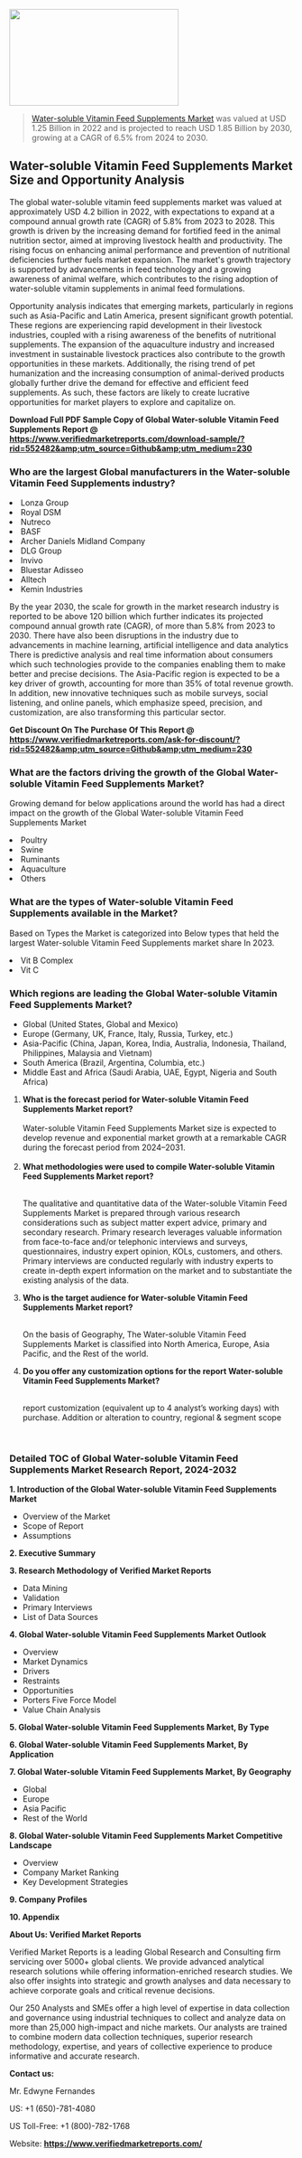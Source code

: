 <img src="https://ffe5etoiles.com/wp-content/uploads/2024/12/MST1-300x171.png" alt="" width="300" height="171" class="alignnone size-medium wp-image-20088" /><blockquote><p><p><a href="https://www.verifiedmarketreports.com/download-sample/?rid=552482&utm_source=Github&utm_medium=230" target="_blank">Water-soluble Vitamin Feed Supplements Market</a> was valued at USD 1.25 Billion in 2022 and is projected to reach USD 1.85 Billion by 2030, growing at a CAGR of 6.5% from 2024 to 2030.</p></blockquote><p><h2>Water-soluble Vitamin Feed Supplements Market Size and Opportunity Analysis</h2><p>The global water-soluble vitamin feed supplements market was valued at approximately USD 4.2 billion in 2022, with expectations to expand at a compound annual growth rate (CAGR) of 5.8% from 2023 to 2028. This growth is driven by the increasing demand for fortified feed in the animal nutrition sector, aimed at improving livestock health and productivity. The rising focus on enhancing animal performance and prevention of nutritional deficiencies further fuels market expansion. The market's growth trajectory is supported by advancements in feed technology and a growing awareness of animal welfare, which contributes to the rising adoption of water-soluble vitamin supplements in animal feed formulations.</p><p>Opportunity analysis indicates that emerging markets, particularly in regions such as Asia-Pacific and Latin America, present significant growth potential. These regions are experiencing rapid development in their livestock industries, coupled with a rising awareness of the benefits of nutritional supplements. The expansion of the aquaculture industry and increased investment in sustainable livestock practices also contribute to the growth opportunities in these markets. Additionally, the rising trend of pet humanization and the increasing consumption of animal-derived products globally further drive the demand for effective and efficient feed supplements. As such, these factors are likely to create lucrative opportunities for market players to explore and capitalize on.</p></p><p class=""><strong>Download Full PDF Sample Copy of Global Water-soluble Vitamin Feed Supplements Report @ <a href="https://www.verifiedmarketreports.com/download-sample/?rid=552482&amp;utm_source=Github&amp;utm_medium=230" target="_blank">https://www.verifiedmarketreports.com/download-sample/?rid=552482&amp;utm_source=Github&amp;utm_medium=230</a></strong></p><h3 id="" class="">Who are the largest Global manufacturers in the Water-soluble Vitamin Feed Supplements industry?</h3><p><li>Lonza Group</li><li> Royal DSM</li><li> Nutreco</li><li> BASF</li><li> Archer Daniels Midland Company</li><li> DLG Group</li><li> Invivo</li><li> Bluestar Adisseo</li><li> Alltech</li><li> Kemin Industries</li></p><div class=""><div class="" dir="" data-message-author-role="" data-message-id="" data-message-model-slug=""><div class=""><div class=""><div class=""><div class="" dir="" data-message-author-role="" data-message-id="" data-message-model-slug=""><div class=""><div class=""><p>By the year 2030, the scale for growth in the market research industry is reported to be above 120 billion which further indicates its projected compound annual growth rate (CAGR), of more than 5.8% from 2023 to 2030. There have also been disruptions in the industry due to advancements in machine learning, artificial intelligence and data analytics There is predictive analysis and real time information about consumers which such technologies provide to the companies enabling them to make better and precise decisions. The Asia-Pacific region is expected to be a key driver of growth, accounting for more than 35% of total revenue growth. In addition, new innovative techniques such as mobile surveys, social listening, and online panels, which emphasize speed, precision, and customization, are also transforming this particular sector.</p><p><strong>Get Discount On The Purchase Of This Report @&nbsp; <a href="https://www.verifiedmarketreports.com/ask-for-discount/?rid=552482&amp;utm_source=Github&amp;utm_medium=230" target="_blank">https://www.verifiedmarketreports.com/ask-for-discount/?rid=552482&amp;utm_source=Github&amp;utm_medium=230</a></strong></p></div></div></div></div></div></div></div></div><h3 id="" class="">What are the factors driving the growth of the Global Water-soluble Vitamin Feed Supplements Market?</h3><p id="" class="">Growing demand for below applications around the world has had a direct impact on the growth of the Global Water-soluble Vitamin Feed Supplements Market</p><p id="" class=""><li>Poultry</li><li> Swine</li><li> Ruminants</li><li> Aquaculture</li><li> Others</li></p><h3 id="" class="">What are the types of Water-soluble Vitamin Feed Supplements available in the Market?</h3><p id="" class="">Based on Types the Market is categorized into Below types that held the largest Water-soluble Vitamin Feed Supplements market share In 2023.</p><p id="" class=""><li>Vit B Complex</li><li> Vit C</li></p><h3 id="" class="">Which regions are leading the Global Water-soluble Vitamin Feed Supplements Market?</h3><ul><li>Global (United States, Global and Mexico)</li><li>Europe (Germany, UK, France, Italy, Russia, Turkey, etc.)</li><li>Asia-Pacific (China, Japan, Korea, India, Australia, Indonesia, Thailand, Philippines, Malaysia and Vietnam)</li><li>South America (Brazil, Argentina, Columbia, etc.)</li><li>Middle East and Africa (Saudi Arabia, UAE, Egypt, Nigeria and South Africa)</li></ul><p><ol><li><strong>What is the forecast period for Water-soluble Vitamin Feed Supplements Market report?<br /></strong><br /><span data-sheets-root="1" data-sheets-value="{&quot;1&quot;:2,&quot;2&quot;:&quot;XXXX size is expected to develop revenue and exponential market growth at a remarkable CAGR during the forecast period from 2024&ndash;2030.&quot;}" data-sheets-userformat="{&quot;2&quot;:12674,&quot;4&quot;:{&quot;1&quot;:2,&quot;2&quot;:16776960},&quot;10&quot;:2,&quot;11&quot;:0,&quot;15&quot;:&quot;Arial&quot;,&quot;16&quot;:12}">Water-soluble Vitamin Feed Supplements Market size is expected to develop revenue and exponential market growth at a remarkable CAGR during the forecast period from 2024&ndash;2031.</span><br /><br /></li><li><strong>What methodologies were used to compile Water-soluble Vitamin Feed Supplements Market report?<br /><br /></strong><p>The qualitative and quantitative data of the&nbsp;Water-soluble Vitamin Feed Supplements Market is prepared through various research considerations such as subject matter expert advice, primary and secondary research. Primary research leverages valuable information from face-to-face and/or telephonic interviews and surveys, questionnaires, industry expert opinion, KOLs, customers, and others. Primary interviews are conducted regularly with industry experts to create in-depth expert information on the market and to substantiate the existing analysis of the data.&nbsp;</p></li><li><strong>Who is the target audience for Water-soluble Vitamin Feed Supplements Market report?<br /><br /></strong><p>On the basis of Geography, The&nbsp;Water-soluble Vitamin Feed Supplements Market is classified into North America, Europe, Asia Pacific, and the Rest of the world.</p></li><li><strong>Do you offer any customization options for the report Water-soluble Vitamin Feed Supplements Market?<br /><br /></strong><p>report customization (equivalent up to 4 analyst&rsquo;s working days) with purchase. Addition or alteration to country, regional &amp; segment scope</p><p>&nbsp;</p></li></ol></p><h3 id="" class="">Detailed TOC of Global Water-soluble Vitamin Feed Supplements Market Research Report, 2024-2032</h3><p id="" class=""><strong>1. Introduction of the Global Water-soluble Vitamin Feed Supplements Market</strong></p><ul><li>Overview of the Market</li><li>Scope of Report</li><li>Assumptions</li></ul><p id="" class=""><strong>2. Executive Summary</strong></p><p id="" class=""><strong>3. Research Methodology of&nbsp;Verified Market Reports</strong></p><ul><li>Data Mining</li><li>Validation</li><li>Primary Interviews</li><li>List of Data Sources</li></ul><p id="" class=""><strong>4. Global Water-soluble Vitamin Feed Supplements Market Outlook</strong></p><ul><li>Overview</li><li>Market Dynamics</li><li>Drivers</li><li>Restraints</li><li>Opportunities</li><li>Porters Five Force Model</li><li>Value Chain Analysis</li></ul><p id="" class=""><strong>5. Global Water-soluble Vitamin Feed Supplements Market, By&nbsp;Type</strong></p><p id="" class=""><strong>6. Global Water-soluble Vitamin Feed Supplements Market, By Application</strong></p><p id="" class=""><strong>7. Global Water-soluble Vitamin Feed Supplements Market, By Geography</strong></p><ul><li>Global</li><li>Europe</li><li>Asia Pacific</li><li>Rest of the World</li></ul><p id="" class=""><strong>8. Global Water-soluble Vitamin Feed Supplements Market Competitive Landscape</strong></p><ul><li>Overview</li><li>Company Market Ranking</li><li>Key Development Strategies</li></ul><p id="" class=""><strong>9. Company Profiles</strong></p><p id="" class=""><strong>10. Appendix</strong></p><p id="" class=""><strong>About Us: Verified Market Reports</strong></p><p id="" class="">Verified Market Reports is a leading Global Research and Consulting firm servicing over 5000+ global clients. We provide advanced analytical research solutions while offering information-enriched research studies. We also offer insights into strategic and growth analyses and data necessary to achieve corporate goals and critical revenue decisions.</p><p id="" class="">Our 250 Analysts and SMEs offer a high level of expertise in data collection and governance using industrial techniques to collect and analyze data on more than 25,000 high-impact and niche markets. Our analysts are trained to combine modern data collection techniques, superior research methodology, expertise, and years of collective experience to produce informative and accurate research.</p><p id="" class=""><strong>Contact us:</strong></p><p id="" class="">Mr. Edwyne Fernandes</p><p id="" class="">US: +1 (650)-781-4080</p><p id="" class="">US Toll-Free: +1 (800)-782-1768</p><p id="" class="">Website: <a target="" data-test-app-aware-link=""><strong>https://www.verifiedmarketreports.com/</strong></a></p>
